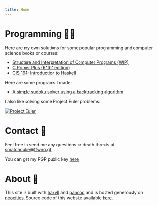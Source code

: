 ```yaml
---
title: Home
---
```

# Programming  👨‍💻

Here are my own solutions for some popular programming and computer science books or courses:

* [Structure and Interpretation of Computer Programs (WIP)](SICP.html)
* [C Primer Plus (6^th^ edition)](CPP.html)
* [CIS 194: Introduction to Haskell](https://github.com/Smatchcube/CIS-194-Spring-13)

Here are some programs I made:

* [A simple sudoku solver using a backtracking algorithm](programs/sudoku_solver.html)

I also like solving some Project Euler problems: 

[![Project Euler](https://projecteuler.net/profile/smatchcube.png)](https://projecteuler.net)

# Contact  📧

Feel free to send me any questions or death threats at [smatchcube@tfwno.gf](mailto:smatchcube@tfwno.gf)

You can get my PGP public key [here](pubkey.asc).

# About  🔦

This site is built with [hakyll](https://jaspervdj.be/hakyll/) and [pandoc](https://www.pandoc.org) and is hosted generously on [neocities](https://neocities.org).
Source code of this website available [here](https://gitlab.com/smatchcube/smatchcube-website).
